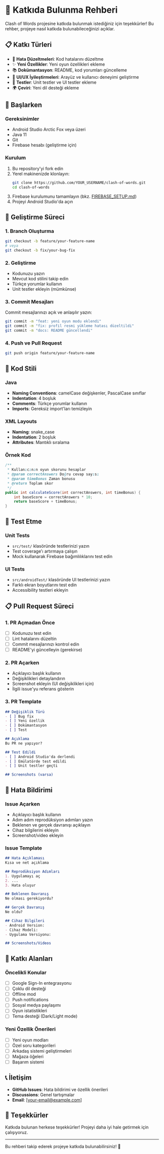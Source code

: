 # 🤝 Katkıda Bulunma Rehberi

Clash of Words projesine katkıda bulunmak istediğiniz için teşekkürler! Bu rehber, projeye nasıl katkıda bulunabileceğinizi açıklar.

## 📋 Katkı Türleri

- 🐛 **Hata Düzeltmeleri**: Kod hatalarını düzeltme
- ✨ **Yeni Özellikler**: Yeni oyun özellikleri ekleme
- 📚 **Dokümantasyon**: README, kod yorumları güncelleme
- 🎨 **UI/UX İyileştirmeleri**: Arayüz ve kullanıcı deneyimi geliştirme
- 🧪 **Testler**: Unit testler ve UI testler ekleme
- 🌍 **Çeviri**: Yeni dil desteği ekleme

## 🚀 Başlarken

### Gereksinimler
- Android Studio Arctic Fox veya üzeri
- Java 11
- Git
- Firebase hesabı (geliştirme için)

### Kurulum
1. Bu repository'yi fork edin
2. Yerel makinenizde klonlayın:
   ```bash
   git clone https://github.com/YOUR_USERNAME/clash-of-words.git
   cd clash-of-words
   ```
3. Firebase kurulumunu tamamlayın (bkz. [FIREBASE_SETUP.md](FIREBASE_SETUP.md))
4. Projeyi Android Studio'da açın

## 🔧 Geliştirme Süreci

### 1. Branch Oluşturma
```bash
git checkout -b feature/your-feature-name
# veya
git checkout -b fix/your-bug-fix
```

### 2. Geliştirme
- Kodunuzu yazın
- Mevcut kod stilini takip edin
- Türkçe yorumlar kullanın
- Unit testler ekleyin (mümkünse)

### 3. Commit Mesajları
Commit mesajlarınızı açık ve anlaşılır yazın:
```bash
git commit -m "feat: yeni oyun modu eklendi"
git commit -m "fix: profil resmi yükleme hatası düzeltildi"
git commit -m "docs: README güncellendi"
```

### 4. Push ve Pull Request
```bash
git push origin feature/your-feature-name
```

## 📝 Kod Stili

### Java
- **Naming Conventions**: camelCase değişkenler, PascalCase sınıflar
- **Indentation**: 4 boşluk
- **Comments**: Türkçe yorumlar kullanın
- **Imports**: Gereksiz import'ları temizleyin

### XML Layouts
- **Naming**: snake_case
- **Indentation**: 2 boşluk
- **Attributes**: Mantıklı sıralama

### Örnek Kod
```java
/**
 * Kullanıcının oyun skorunu hesaplar
 * @param correctAnswers Doğru cevap sayısı
 * @param timeBonus Zaman bonusu
 * @return Toplam skor
 */
public int calculateScore(int correctAnswers, int timeBonus) {
    int baseScore = correctAnswers * 10;
    return baseScore + timeBonus;
}
```

## 🧪 Test Etme

### Unit Tests
- `src/test/` klasöründe testlerinizi yazın
- Test coverage'ı artırmaya çalışın
- Mock kullanarak Firebase bağımlılıklarını test edin

### UI Tests
- `src/androidTest/` klasöründe UI testlerinizi yazın
- Farklı ekran boyutlarını test edin
- Accessibility testleri ekleyin

## 📋 Pull Request Süreci

### 1. PR Açmadan Önce
- [ ] Kodunuzu test edin
- [ ] Lint hatalarını düzeltin
- [ ] Commit mesajlarınızı kontrol edin
- [ ] README'yi güncelleyin (gerekirse)

### 2. PR Açarken
- Açıklayıcı başlık kullanın
- Değişiklikleri detaylandırın
- Screenshot ekleyin (UI değişiklikleri için)
- İlgili issue'yu referans gösterin

### 3. PR Template
```markdown
## Değişiklik Türü
- [ ] Bug fix
- [ ] Yeni özellik
- [ ] Dokümantasyon
- [ ] Test

## Açıklama
Bu PR ne yapıyor?

## Test Edildi
- [ ] Android Studio'da derlendi
- [ ] Emülatörde test edildi
- [ ] Unit testler geçti

## Screenshots (varsa)
```

## 🐛 Hata Bildirimi

### Issue Açarken
- Açıklayıcı başlık kullanın
- Adım adım reprodüksiyon adımları yazın
- Beklenen ve gerçek davranışı açıklayın
- Cihaz bilgilerini ekleyin
- Screenshot/video ekleyin

### Issue Template
```markdown
## Hata Açıklaması
Kısa ve net açıklama

## Reprodüksiyon Adımları
1. Uygulamayı aç
2. ...
3. Hata oluşur

## Beklenen Davranış
Ne olması gerekiyordu?

## Gerçek Davranış
Ne oldu?

## Cihaz Bilgileri
- Android Version: 
- Cihaz Modeli: 
- Uygulama Versiyonu: 

## Screenshots/Videos
```

## 🎯 Katkı Alanları

### Öncelikli Konular
- [ ] Google Sign-In entegrasyonu
- [ ] Çoklu dil desteği
- [ ] Offline mod
- [ ] Push notifications
- [ ] Sosyal medya paylaşımı
- [ ] Oyun istatistikleri
- [ ] Tema desteği (Dark/Light mode)

### Yeni Özellik Önerileri
- [ ] Yeni oyun modları
- [ ] Özel soru kategorileri
- [ ] Arkadaş sistemi geliştirmeleri
- [ ] Mağaza öğeleri
- [ ] Başarım sistemi

## 📞 İletişim

- **GitHub Issues**: Hata bildirimi ve özellik önerileri
- **Discussions**: Genel tartışmalar
- **Email**: [your-email@example.com]

## 🙏 Teşekkürler

Katkıda bulunan herkese teşekkürler! Projeyi daha iyi hale getirmek için çalışıyoruz.

---

Bu rehberi takip ederek projeye katkıda bulunabilirsiniz! 🚀 